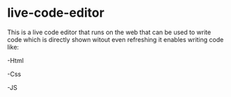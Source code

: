 # live-code-editor

This is a live code editor that runs on the web that can be used to write code
which is directly shown witout even refreshing
it enables writing code like:

-Html

-Css

-JS
